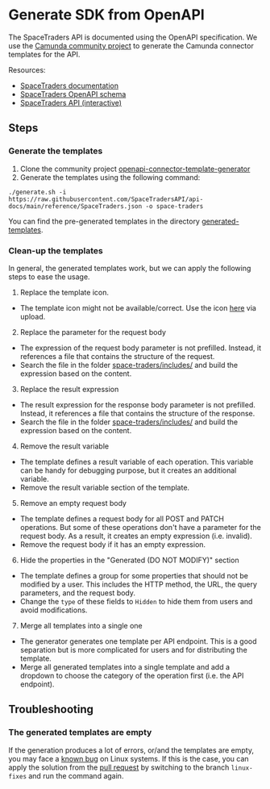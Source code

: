 # Generate SDK from OpenAPI

The SpaceTraders API is documented using the OpenAPI specification. We use
the [Camunda community project](https://github.com/camunda-community-hub/openapi-connector-template-generator.git) to
generate the Camunda connector templates for the API.

Resources:

- [SpaceTraders documentation](https://docs.spacetraders.io/api-guide/open-api-spec)
- [SpaceTraders OpenAPI schema](https://github.com/SpaceTradersAPI/api-docs/blob/main/reference/SpaceTraders.json)
- [SpaceTraders API (interactive)](https://spacetraders.stoplight.io/docs/spacetraders)

## Steps

### Generate the templates

1. Clone the community
   project [openapi-connector-template-generator](https://github.com/camunda-community-hub/openapi-connector-template-generator.git)
2. Generate the templates using the following command:

```shell
./generate.sh -i https://raw.githubusercontent.com/SpaceTradersAPI/api-docs/main/reference/SpaceTraders.json -o space-traders
```

You can find the pre-generated templates in the
directory [generated-templates](generated-templates/element-templates).

### Clean-up the templates

In general, the generated templates work, but we can apply the following steps to ease the usage.

1. Replace the template icon.

- The template icon might not be available/correct. Use the icon [here](resources/space-traders-icon.png) via upload.

2. Replace the parameter for the request body

- The expression of the request body parameter is not prefilled. Instead, it references a file that contains the
  structure of the request.
- Search the file in the folder [space-traders/includes/](generated-templates/includes) and build the expression based
  on the content.

3. Replace the result expression

- The result expression for the response body parameter is not prefilled. Instead, it references a file that contains
  the structure of the response.
- Search the file in the folder [space-traders/includes/](generated-templates/includes) and build the expression based
  on the content.

4. Remove the result variable

- The template defines a result variable of each operation. This variable can be handy for debugging purpose, but it
  creates an additional variable.
- Remove the result variable section of the template.

5. Remove an empty request body

- The template defines a request body for all POST and PATCH operations. But some of these operations don't have a
  parameter for the request body. As a result, it creates an empty expression (i.e. invalid).
- Remove the request body if it has an empty expression.

6. Hide the properties in the "Generated (DO NOT MODIFY)" section

- The template defines a group for some properties that should not be modified by a user. This includes the HTTP method,
  the URL, the query parameters, and the request body.
- Change the `type` of these fields to `Hidden` to hide them from users and avoid modifications.

7. Merge all templates into a single one

- The generator generates one template per API endpoint. This is a good separation but is more complicated for users and
  for distributing the template.
- Merge all generated templates into a single template and add a dropdown to choose the category of the operation
  first (i.e. the API endpoint).

## Troubleshooting

### The generated templates are empty

If the generation produces a lot of errors, or/and the templates are empty, you may face a
[known bug](https://github.com/camunda-community-hub/openapi-connector-template-generator/issues/4) on Linux systems. If
this is the case, you can apply the solution from
the [pull request](https://github.com/camunda-community-hub/openapi-connector-template-generator/pull/5) by switching to
the branch `linux-fixes` and run the command again.
